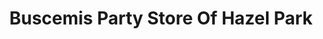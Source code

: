 ---
title: "Buscemis Party Store Of Hazel Park"
url: /hazel-park/buscemis-party-store-of-hazel-park/
shop: Lebensmittel
---